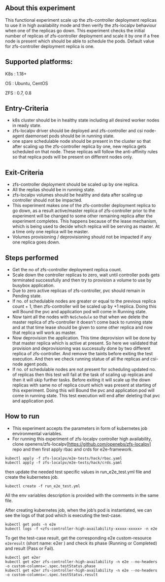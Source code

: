 ## About this experiment

This functional experiment scale up the zfs-controller deployment replicas to use it in high availability mode and then verify the zfs-localpv behaviour when one of the replicas go down. This experiment checks the initial number of replicas of zfs-controller deployment and scale it by one if a free node is present which should be able to schedule the pods. Default value for zfs-controller deployment replica is one.

## Supported platforms:

K8s : 1.18+

OS : Ubuntu, CentOS

ZFS : 0.7, 0.8

## Entry-Criteria

- k8s cluster should be in healthy state including all desired worker nodes in ready state.
- zfs-localpv driver should be deployed and zfs-controller and csi node-agent daemonset pods should be in running state.
- one spare schedulable node should be present in the cluster so that after scaling up the zfs-controller replica by one, new replica gets scheduled on that node. These replicas will follow the anti-affinity rules so that replica pods will be present on different nodes only.

## Exit-Criteria

- zfs-controller deployment should be scaled up by one replica.
- All the replias should be in running state.
- zfs-localpv volumes should be healthy and data after scaling up controller should not be impacted.
- This experiment makes one of the zfs-controller deployment replica to go down, as a result active/master replica of zfs-controller prior to the experiment will be changed to some other remaining replica after the experiment completes. This happens because of the lease mechanism, which is being used to decide which replica will be serving as master. At a time only one replica will be master.
- Volumes provisioning / deprovisioning should not be impacted if any one replica goes down.

## Steps performed

- Get the no of zfs-controller deployment replica count.
- Scale down the controller replicas to zero, wait until controller pods gets terminated successfully and then try to provision a volume to use by busybox application.
- Due to zero active replicas of zfs-controller, pvc should remain in Pending state.
- If no. of schedulable nodes are greater or equal to the previous replica count + 1, then zfs-controller will be scaled up by +1 replica. Doing this will Bound the pvc and application pod will come in Running state.
- Now taint all the nodes with `NoSchedule` so that when we delete the master replica of zfs-controller it doesn't come back to running state and at that time lease should be given to some other replica and now that replica will work as master.
- Now deprovision the application. This time deprovision will be done by that master replica which is active at present. So here we validated that provision and deprovisioning was successully done by two different replica of zfs-controller. And remove the taints before exiting the test execution. And then we check running statue of all the replicas and csi-node agent pods.
- If no. of schedulable nodes are not present for scheduling updated no. of replicas then this test will fail at the task of scaling up replicas and then it will skip further tasks. Before exiting it will scale up the down replicas with same no of replica count which was present at starting of this experiment. Doing this will Bound the pvc and application pod will come in running state. This test execution will end after deleting that pvc and application pod.

## How to run

- This experiment accepts the parameters in form of kubernetes job environmental variables.
- For running this experiment of zfs-localpv controller high availability, clone openens/zfs-localpv[https://github.com/openebs/zfs-localpv] repo and then first apply rbac and crds for e2e-framework.
```
kubectl apply -f zfs-localpv/e2e-tests/hack/rbac.yaml
kubectl apply -f zfs-localpv/e2e-tests/hack/crds.yaml
```
then update the needed test specific values in run_e2e_test.yml file and create the kubernetes job.
```
kubectl create -f run_e2e_test.yml
```
All the env variables description is provided with the comments in the same file.

After creating kubernetes job, when the job’s pod is instantiated, we can see the logs of that pod which is executing the test-case.

```
kubectl get pods -n e2e
kubectl logs -f <zfs-controller-high-availability-xxxxx-xxxxx> -n e2e
```
To get the test-case result, get the corresponding e2e custom-resource `e2eresult` (short name: e2er ) and check its phase (Running or Completed) and result (Pass or Fail).

```
kubectl get e2er
kubectl get e2er zfs-controller-high-availability -n e2e --no-headers -o custom-columns=:.spec.testStatus.phase
kubectl get e2er zfs-controller-high-availability -n e2e --no-headers -o custom-columns=:.spec.testStatus.result
```